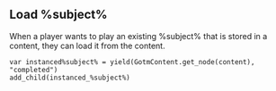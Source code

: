 ## Load %subject%

When a player wants to play an existing %subject% that is stored in a content, they can load it from the content.

```gdscript
var instanced%subject% = yield(GotmContent.get_node(content), "completed")
add_child(instanced_%subject%)
```
